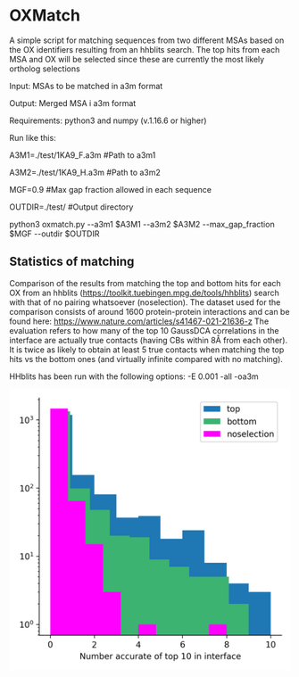 # OXMatch
A simple script for matching sequences from two different MSAs based on the OX identifiers resulting from an hhblits search.
The top hits from each MSA and OX will be selected since these are currently the most likely ortholog selections

Input: MSAs to be matched in a3m format

Output: Merged MSA i a3m format

Requirements: python3 and numpy (v.1.16.6 or higher)

Run like this:

A3M1=./test/1KA9_F.a3m #Path to a3m1

A3M2=./test/1KA9_H.a3m #Path to a3m2

MGF=0.9 #Max gap fraction allowed in each sequence

OUTDIR=./test/ #Output directory

python3 oxmatch.py --a3m1 $A3M1 --a3m2 $A3M2 --max_gap_fraction $MGF --outdir $OUTDIR

## Statistics of matching
Comparison of the results from matching the top and bottom hits for each OX from an hhblits (https://toolkit.tuebingen.mpg.de/tools/hhblits) search with that of no pairing whatsoever (noselection). The dataset used for the comparison consists of around 1600 protein-protein interactions and can be found here: https://www.nature.com/articles/s41467-021-21636-z
The evaluation refers to how many of the top 10 GaussDCA correlations in the interface are actually true contacts (having CBs within 8Å from each other). It is twice as likely to obtain at least 5 true contacts when matching the top hits vs the bottom ones (and virtually infinite compared with no matching).

HHblits has been run with the following options:
-E 0.001 -all -oa3m

![Image 1](num_accurate_if_topN.png)
